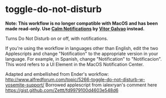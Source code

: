 # toggle-do-not-disturb

**Note: This workflow is no longer compatible with MacOS and has been made read-only. Use [Calm Notifications](https://alfred.app/workflows/vitor/calm-notifications/) by [Vitor Galvao](https://github.com/vitorgalvao) instead.**

Turns Do Not Disturb on or off, with notifications.

If you're using the workflow in languages other than English, edit the two Applescripts and change "Notification" to the appropriate version in your language. For example, in Spanish, change "Notification" to "Notificacion". This word refers to a UI Element in the MacOS Notification Center.

Adapted and embellished from Ender's workflow: http://www.alfredforum.com/topic/5266-toggle-do-not-disturb-w-yosemite-support/
Borrowed applescript from ialexryan's comment here https://gist.github.com/Zettt/fd9979100d4603e548d6
